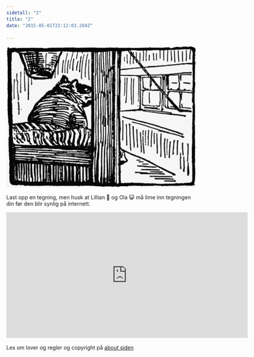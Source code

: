 ```yaml
---
sidetall: "2"
title: "2"
date: "2015-05-01T22:12:03.284Z"

---
```





![Geir Gliser'n Grevling & Herr Havre Rev](./22.png)
<!--
Alle dyrene i LilloSkogen er redde for at Herr Havre Rev skal spise dem, bortsett fra Geir Grevling. Geir Grevling har nemlig så skarpe tenner og så kraftige kjevemuskler at han kan bite seg fast i revebeinet til reven. (TYGG!)

##Del 2 av

#Gru-somme Grevling Geir

#kidnapper 7 kaninbabyer,

##KaninPappa og Petra Kanini

##og EnhjørningLillian tar opp jakten

Laget av legendariske
##BEATRIX POTTER

i samarbeid med
##Lillian Raae-Vea (4)
og hennes
##Muntre Bande
av venner og (Ola Vea)






##Her er dine tegninger:

![Amund_kaniner_side_2](./Amund_kaniner_side_3.JPG)

![Ida_side_2_](./Ida_side_2.png)

 ![Viktor_side_2_](./Viktor2.png)


##Tusen takk
for at du var dugnadsdeltager og lastet opp en tegning til vår felles [Gatsby barnebokbutikk](https://www.gatsbyjs.org/tutorial/).

Hilsen Lillian 🦄 og Ola 😺 i laboraturiet i det bittelille Hvite Hus på Rodeløkka, Oslo, Norway, Earth, next to Venus.
-->
Last opp en tegning, men husk at Lillian 🦄 og Ola 😺 må lime inn tegningen din før den blir synlig på internett.


<iframe src="https://docs.google.com/forms/d/e/1FAIpQLSdaU1qxlU76iRXUClnxtVycECOt0wqjnCQ8tT6mIzPJxbwDUg/viewform?embedded=true" width="640" height="333" frameborder="0" marginheight="0" marginwidth="0">Loading...</iframe>

Les om lover og regler og copyright
på [about siden](/about/)

<!-- kart til købb <iframe src="https://www.google.com/maps/embed?pb=!1m28!1m12!1m3!1d1000.052956067385!2d10.78582562411509!3d59.91378958952722!2m3!1f0!2f0!3f0!3m2!1i1024!2i768!4f13.1!4m13!3e2!4m5!1s0x46416e56b543cf25%3A0x5f0e38c8b8494106!2zRW5zasO4IFQsIE9zbG8!3m2!1d59.914665!2d10.787479099999999!4m5!1s0x46416e56e6bf1361%3A0x7921f4ed3a6bbca1!2sChildren&#39;s+Organic+Animal+Farm+(Kampen+Barnebondeg%C3%A5rd)%2C+Skedsmogata+23%2C+0655+Oslo!3m2!1d59.9131985!2d10.7850846!5e0!3m2!1sen!2sno!4v1556634017925!5m2!1sen!2sno" width="600" height="450" frameborder="0" style="border:0" allowfullscreen></iframe> -->

<!--
![Amund_kaniner_side_2_Tegnet_på_KØBB_bursdagen_Lillian_og_Ola_tillatelse_fra_Jorn_Andre](./Amund_kaniner_side_2_Tegnet_på_KØBB_bursdagen_Lillian_og_Ola_tillatelse_fra_Jorn_Andre.JPG)

Julius Jezevec
Jezevec = grevling? på czech-->

<!-- ![Geir Gliser'n Grevling & Herr Havre Rev](./image003.jpg) -->
